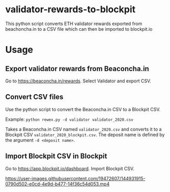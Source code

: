 # validator-rewards-to-blockpit
This python script converts ETH validator rewards exported from beachoncha.in to a CSV file which can then be imported to blockpit.io

# Usage

## Export validator rewards from Beaconcha.in
Go to https://beaconcha.in/rewards. Select Validator and export CSV.


## Convert CSV files
Use the python script to convert the Beaconcha.in CSV to a Blockpit CSV.

Example: ```python rewex.py -d validator validator_2020.csv```

Takes a Beaconcha.in CSV named ```validator_2020.csv``` and converts it to a Blockpit CSV ```validator_2020_blockpit.csv```. The deposit name is defined by the argument ```-d <deposit name>```.

## Import Blockpit CSV in Blockpit
Go to https://app.blockpit.io/dashboard. Import Blockpit CSV.


https://user-images.githubusercontent.com/19472607/144931915-0790d502-e0cd-4e9d-b477-14f36c54d053.mp4

